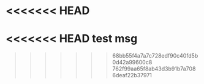 <<<<<<< HEAD
=======
<<<<<<< HEAD
test msg
=======
>>>>>>> 68bb55f4a7a7c728edf90c40fd5b0d42a99600c8
>>>>>>> 762f99aa65f8ab43d3b91b7a7086deaf22b37971
